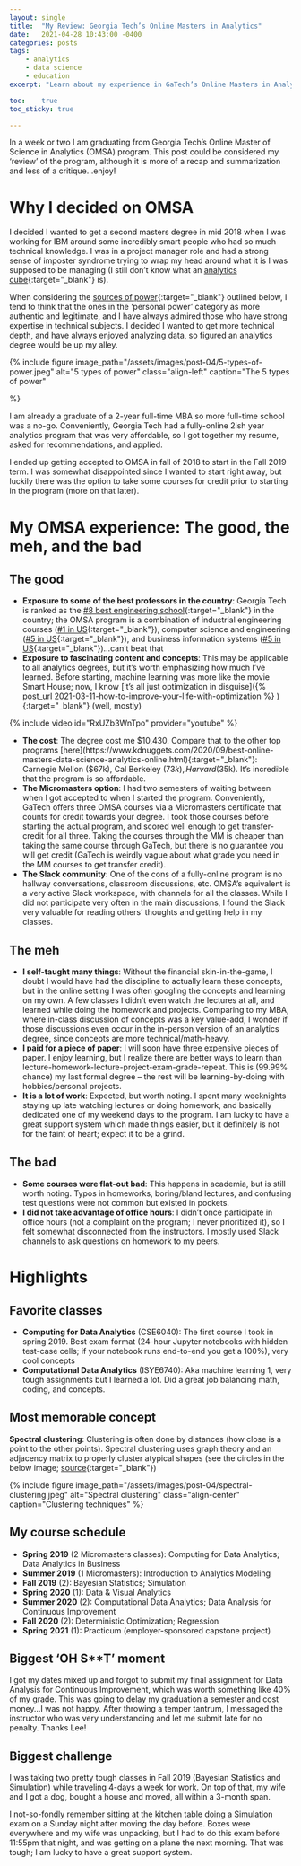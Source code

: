 ```yaml
---
layout: single
title:  "My Review: Georgia Tech’s Online Masters in Analytics"
date:   2021-04-28 10:43:00 -0400
categories: posts
tags:
    - analytics
    - data science
    - education
excerpt: "Learn about my experience in GaTech’s Online Masters in Analytics degree program: the good, the bad, the unexpected."

toc:    true
toc_sticky: true

---
```


In a week or two I am graduating from Georgia Tech’s Online Master of Science in Analytics (OMSA) program. This post could be considered my ‘review’ of the program, although it is more of a recap and summarization and less of a critique…enjoy!

# Why I decided on OMSA

I decided I wanted to get a second masters degree in mid 2018 when I was working for IBM around some incredibly smart people who had so much technical knowledge. I was in a project manager role and had a strong sense of imposter syndrome trying to wrap my head around what it is I was supposed to be managing (I still don’t know what an [analytics cube](https://en.wikipedia.org/wiki/OLAP_cube){:target="_blank"} is).

When considering the [sources of power](https://expertprogrammanagement.com/2017/06/the-5-types-of-power/){:target="_blank"} outlined below, I tend to think that the ones in the ‘personal power’ category as more authentic and legitimate, and I have always admired those who have strong expertise in technical subjects. I decided I wanted to get more technical depth, and have always enjoyed analyzing data, so figured an analytics degree would be up my alley.

{% include figure 
    image_path="/assets/images/post-04/5-types-of-power.jpeg" 
    alt="5 types of power" 
    class="align-left"
    caption="The 5 types of power"

%}

I am already a graduate of a 2-year full-time MBA so more full-time school was a no-go. Conveniently, Georgia Tech had a fully-online 2ish year analytics program that was very affordable, so I got together my resume, asked for recommendations, and applied.

I ended up getting accepted to OMSA in fall of 2018 to start in the Fall 2019 term. I was somewhat disappointed since I wanted to start right away, but luckily there was the option to take some courses for credit prior to starting in the program (more on that later).

# My OMSA experience: The good, the meh, and the bad

## The good
- **Exposure to some of the best professors in the country**: Georgia Tech is ranked as the [#8 best engineering school](https://www.usnews.com/best-graduate-schools/top-engineering-schools/eng-rankings){:target="_blank"} in the country; the OMSA program is a combination of industrial engineering courses ([#1 in US](https://www.usnews.com/best-graduate-schools/top-engineering-schools/industrial-engineering-rankings){:target="_blank"}), computer science and engineering ([#5 in US](https://www.usnews.com/best-graduate-schools/top-engineering-schools/computer-engineering-rankings){:target="_blank"}), and business information systems ([#5 in US](https://www.usnews.com/best-graduate-schools/top-business-schools/information-systems-rankings){:target="_blank"})…can’t beat that
- **Exposure to fascinating content and concepts**: This may be applicable to all analytics degrees, but it’s worth emphasizing how much I’ve learned. Before starting, machine learning was more like the movie Smart House; now, I know [it’s all just optimization in disguise]({% post_url 2021-03-11-how-to-improve-your-life-with-optimization %}
){:target="_blank"} (well, mostly)

{% include video id="RxUZb3WnTpo" provider="youtube" %}

- **The cost**: The degree cost me $10,430. Compare that to the other top programs [here](https://www.kdnuggets.com/2020/09/best-online-masters-data-science-analytics-online.html){:target="_blank"}: Carnegie Mellon ($67k), Cal Berkeley ($73k), Harvard ($35k). It’s incredible that the program is so affordable.
- **The Micromasters option**: I had two semesters of waiting between when I got accepted to when I started the program. Conveniently, GaTech offers three OMSA courses via a Micromasters certificate that counts for credit towards your degree. I took those courses before starting the actual program, and scored well enough to get transfer-credit for all three. Taking the courses through the MM is cheaper than taking the same course through GaTech, but there is no guarantee you will get credit (GaTech is weirdly vague about what grade you need in the MM courses to get transfer credit).
- **The Slack community**: One of the cons of a fully-online program is no hallway conversations, classroom discussions, etc. OMSA’s equivalent is a very active Slack workspace, with channels for all the classes. While I did not participate very often in the main discussions, I found the Slack very valuable for reading others’ thoughts and getting help in my classes.

## The meh
- **I self-taught many things**: Without the financial skin-in-the-game, I doubt I would have had the discipline to actually learn these concepts, but in the online setting I was often googling the concepts and learning on my own. A few classes I didn’t even watch the lectures at all, and learned while doing the homework and projects. Comparing to my MBA, where in-class discussion of concepts was a key value-add, I wonder if those discussions even occur in the in-person version of an analytics degree, since concepts are more technical/math-heavy.
- **I paid for a piece of paper**: I will soon have three expensive pieces of paper. I enjoy learning, but I realize there are better ways to learn than lecture-homework-lecture-project-exam-grade-repeat. This is (99.99% chance) my last formal degree – the rest will be learning-by-doing with hobbies/personal projects.
- **It is a lot of work**: Expected, but worth noting. I spent many weeknights staying up late watching lectures or doing homework, and basically dedicated one of my weekend days to the program. I am lucky to have a great support system which made things easier, but it definitely is not for the faint of heart; expect it to be a grind.

## The bad
- **Some courses were flat-out bad**: This happens in academia, but is still worth noting. Typos in homeworks, boring/bland lectures, and confusing test questions were not common but existed in pockets.
- **I did not take advantage of office hours**: I didn’t once participate in office hours (not a complaint on the program; I never prioritized it), so I felt somewhat disconnected from the instructors. I mostly used Slack channels to ask questions on homework to my peers.

# Highlights
## Favorite classes
- **Computing for Data Analytics** (CSE6040): The first course I took in spring 2019. Best exam format (24-hour Jupyter notebooks with hidden test-case cells; if your notebook runs end-to-end you get a 100%), very cool concepts
- **Computational Data Analytics** (ISYE6740): Aka machine learning 1, very tough assignments but I learned a lot. Did a great job balancing math, coding, and concepts.

## Most memorable concept
**Spectral clustering**: Clustering is often done by distances (how close is a point to the other points). Spectral clustering uses graph theory and an adjacency matrix to properly cluster atypical shapes (see the circles in the below image; [source](https://scikit-learn.org/stable/auto_examples/cluster/plot_cluster_comparison.html#sphx-glr-auto-examples-cluster-plot-cluster-comparison-py){:target="_blank"})

{% include figure 
    image_path="/assets/images/post-04/spectral-clustering.jpeg" 
    alt="Spectral clustering" 
    class="align-center"
    caption="Clustering techniques"
%}

## My course schedule
- **Spring 2019** (2 Micromasters classes): Computing for Data Analytics; Data Analytics in Business
- **Summer 2019** (1 Micromasters): Introduction to Analytics Modeling
- **Fall 2019** (2): Bayesian Statistics; Simulation
- **Spring 2020** (1): Data & Visual Analytics
- **Summer 2020** (2): Computational Data Analytics; Data Analysis for Continuous Improvement
- **Fall 2020** (2): Deterministic Optimization; Regression
- **Spring 2021** (1): Practicum (employer-sponsored capstone project)

## Biggest ‘OH S**T’ moment
I got my dates mixed up and forgot to submit my final assignment for Data Analysis for Continuous Improvement, which was worth something like 40% of my grade. This was going to delay my graduation a semester and cost money…I was not happy. After throwing a temper tantrum, I messaged the instructor who was very understanding and let me submit late for no penalty. Thanks Lee!

## Biggest challenge

I was taking two pretty tough classes in Fall 2019 (Bayesian Statistics and Simulation) while traveling 4-days a week for work. On top of that, my wife and I got a dog, bought a house and moved, all within a 3-month span.

I not-so-fondly remember sitting at the kitchen table doing a Simulation exam on a Sunday night after moving the day before. Boxes were everywhere and my wife was unpacking, but I had to do this exam before 11:55pm that night, and was getting on a plane the next morning. That was tough; I am lucky to have a great support system.